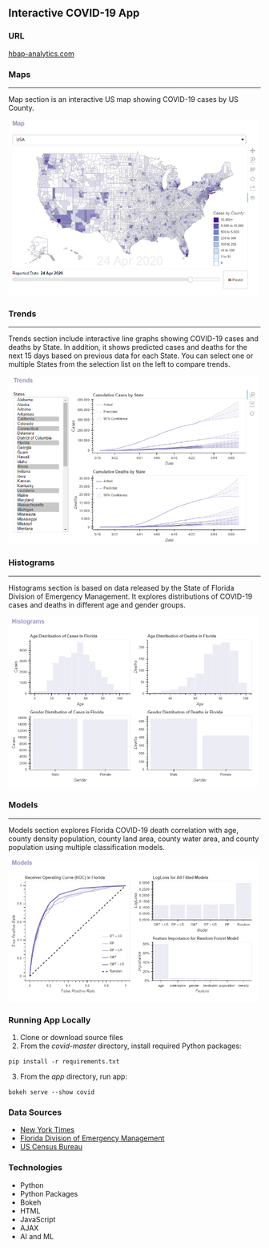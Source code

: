 
## Interactive COVID-19 App

### URL
[hbap-analytics.com](https://hbap-analytics.com)

### Maps

---

Map section is an interactive US map showing COVID-19 cases by US County.

<img src="images/maps.PNG" width="500" alt="Maps"/>


### Trends

---

Trends section include interactive line graphs showing COVID-19 cases and deaths by State. In addition, it shows predicted cases and deaths for the next 15 days based on previous data for each State. You can select one or multiple States from the selection list on the left to compare trends.

<img src="images/trends.PNG" width="500" alt="Trends"/>

### Histograms

---

Histograms section is based on data released by the State of Florida Division of Emergency Management. It explores distributions of COVID-19 cases and deaths in different age and gender groups.

<img src="images/histograms.PNG" width="500" alt="Histograms"/>


### Models

---

Models section explores Florida COVID-19 death correlation with age, county density population, county land area, county water area, and county population using multiple classification models.

<img src="images/models.PNG" width="500" alt="Models"/>

### Running App Locally

1. Clone or download source files
2. From the *covid-master* directory, install required Python packages:
```
pip install -r requirements.txt
```
3. From the *app* directory, run app:
```
bokeh serve --show covid
```

### Data Sources

* [New York Times](https://www.nytimes.com/)
* [Florida Division of Emergency Management](https://floridadisaster.org/covid19/)
* [US Census Bureau](https://www.census.gov/)


### Technologies

* Python
* Python Packages
* Bokeh
* HTML
* JavaScript
* AJAX
* AI and ML

